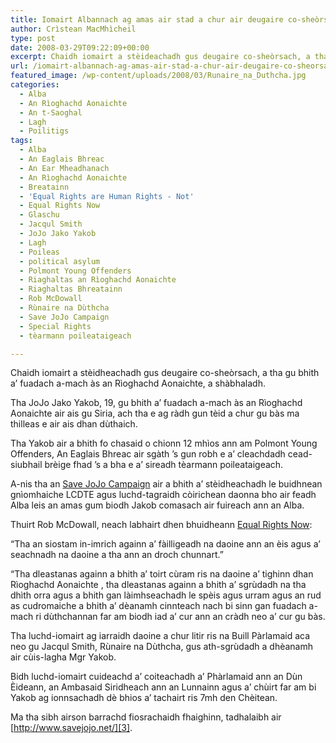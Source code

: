 ```yaml
---
title: Iomairt Albannach ag amas air stad a chur air deugaire co-sheòrsach fuadach a-mach
author: Crìstean MacMhìcheil
type: post
date: 2008-03-29T09:22:09+00:00
excerpt: Chaidh iomairt a stèideachadh gus deugaire co-sheòrsach, a tha gu bhith a’ fuadach a-mach às an Rìoghachd Aonaichte, a shabhaladh.
url: /iomairt-albannach-ag-amas-air-stad-a-chur-air-deugaire-co-sheorsach-fuadach-a-mach/
featured_image: /wp-content/uploads/2008/03/Runaire_na_Duthcha.jpg
categories:
  - Alba
  - An Rìoghachd Aonaichte
  - An t-Saoghal
  - Lagh
  - Poilitigs
tags:
  - Alba
  - An Eaglais Bhreac
  - An Ear Mheadhanach
  - An Rìoghachd Aonaichte
  - Breatainn
  - 'Equal Rights are Human Rights - Not'
  - Equal Rights Now
  - Glaschu
  - Jacqul Smith
  - JoJo Jako Yakob
  - Lagh
  - Poileas
  - political asylum
  - Polmont Young Offenders
  - Riaghaltas an Rìoghachd Aonaichte
  - Riaghaltas Bhreatainn
  - Rob McDowall
  - Rùnaire na Dùthcha
  - Save JoJo Campaign
  - Special Rights
  - tèarmann poileataigeach

---
```

Chaidh iomairt a stèidheachadh gus deugaire co-sheòrsach, a tha gu bhith a’ fuadach a-mach às an Rìoghachd Aonaichte, a shàbhaladh.

Tha JoJo Jako Yakob, 19, gu bhith a’ fuadach a-mach às an Rìoghachd Aonaichte air ais gu Siria, ach tha e ag ràdh gun tèid a chur gu bàs ma thilleas e air ais dhan dùthaich.

Tha Yakob air a bhith fo chasaid o chionn 12 mhìos ann am Polmont Young Offenders, An Eaglais Bhreac air sgàth ’s gun robh e a’ cleachdadh cead-siubhail brèige fhad ’s a bha e a’ sireadh tèarmann poileataigeach.

A-nis tha an [Save JoJo Campaign][1] air a bhith a’ stèidheachadh le buidhnean gnìomhaiche LCDTE agus luchd-tagraidh còirichean daonna bho air feadh Alba leis an amas gum biodh Jakob comasach air fuireach ann an Alba.

Thuirt Rob McDowall, neach labhairt dhen bhuidheann [Equal Rights Now][2]:

“Tha an siostam in-imrich againn a’ fàilligeadh na daoine ann an èis agus a&#8217; seachnadh na daoine a tha ann an droch chunnart.”

“Tha dleastanas againn a bhith a’ toirt cùram ris na daoine a’ tighinn dhan Rìoghachd Aonaichte , tha dleastanas againn a bhith a’ sgrùdadh na tha dhìth orra agus a bhith gan làimhseachadh le spèis agus urram agus an rud as cudromaiche a bhith a’ dèanamh cinnteach nach bi sinn gan fuadach a-mach ri dùthchannan far am biodh iad a’ cur ann an cràdh neo a’ cur gu bàs.

Tha luchd-iomairt ag iarraidh daoine a chur litir ris na Buill Pàrlamaid aca neo gu Jacqul Smith, Rùnaire na Dùthcha, gus ath-sgrùdadh a dhèanamh air cùis-lagha Mgr Yakob.

Bidh luchd-iomairt cuideachd a’ coiteachadh a’ Phàrlamaid ann an Dùn Èideann, an Ambasaid Siridheach ann an Lunnainn agus a’ chùirt far am bi Yakob ag ionnsachadh dè bhios a’ tachairt ris 7mh den Chèitean.

Ma tha sibh airson barrachd fiosrachaidh fhaighinn, tadhalaibh air [http://www.savejojo.net/][3].

 [1]: http://www.savejojo.net/ "Làrach-lìn an iomairt gus JoJo a shàbhaladh"
 [2]: http://equalrightsnow.net/ "Equal Rights are Human Rights - Not, Special Rights…"
 [3]: http://www.savejojo.net/ "Làrach-lìn an iomairt gus Yakob a shàbhaladh"